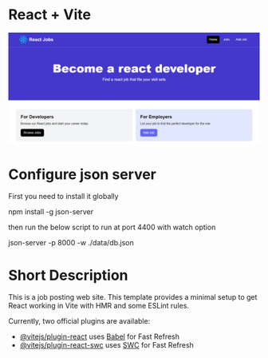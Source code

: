 # React + Vite

![alt text](https://github.com/sangib58/React-Job-Post/blob/main/src/assets/react-job-posting.png)

# Configure json server
First you need to install it globally

npm install -g json-server

then run the below script to run at port 4400 with watch option

json-server -p 8000 -w ./data/db.json

# Short Description
This is a job posting web site. This template provides a minimal setup to get React working in Vite with HMR and some ESLint rules.

Currently, two official plugins are available:

- [@vitejs/plugin-react](https://github.com/vitejs/vite-plugin-react/blob/main/packages/plugin-react/README.md) uses [Babel](https://babeljs.io/) for Fast Refresh
- [@vitejs/plugin-react-swc](https://github.com/vitejs/vite-plugin-react-swc) uses [SWC](https://swc.rs/) for Fast Refresh
